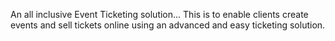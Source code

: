 An all inclusive Event Ticketing solution...
This is to enable clients create events and sell tickets online using an advanced and easy ticketing solution.
